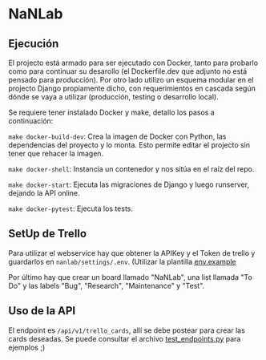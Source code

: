 # NaNLab

## Ejecución
El projecto está armado para ser ejecutado con Docker, tanto para probarlo como para continuar su desarollo (el Dockerfile.dev que adjunto no está pensado para producción).
Por otro lado utilizo un esquema modular en el projecto Django propiamente dicho, con requerimientos en cascada según dónde se vaya a utilizar (producción, testing o desarrollo local).

Se requiere tener instalado Docker y make, detallo los pasos a continuación:

`make docker-build-dev`: Crea la imagen de Docker con Python, las dependencias del proyecto y lo monta. Esto permite editar el projecto sin tener que rehacer la imagen.

`make docker-shell`: Instancia un contenedor y nos sitúa en el raíz del repo.

`make docker-start`: Ejecuta las migraciones de Django y luego runserver, dejando la API online.

`make docker-pytest`: Ejecuta los tests.

## SetUp de Trello
Para utilizar el webservice hay que obtener la APIKey y el Token de trello y guardarlos en `nanlab/settings/.env`. (Utilizar la plantilla [env.example](nanlab/settings/env.example)

Por último hay que crear un board llamado "NaNLab", una list llamada "To Do" y las labels "Bug", "Research", "Maintenance" y "Test".

## Uso de la API
El endpoint es `/api/v1/trello_cards`, allí se debe postear para crear las cards deseadas.
Se puede consultar el archivo [test_endpoints.py](tests/api_v1/test_endpoints.py) para ejemplos ;)
